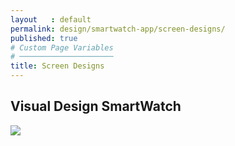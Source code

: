 ```yaml
---
layout   : default
permalink: design/smartwatch-app/screen-designs/
published: true
# Custom Page Variables
# ─────────────────────
title: Screen Designs
---
```

<h2>Visual Design SmartWatch</h2>
<img src="../../../assets/Images/SW_Screen.png">
